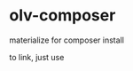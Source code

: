 # olv-composer
materialize for composer install

to link, just use

<link rel="stylesheet" href="vendor/olv/materialize/materialize/css/materialize.min.css">
<script src="vendor/olv/materialize/materialize/js/materialize.min.js"></script>
